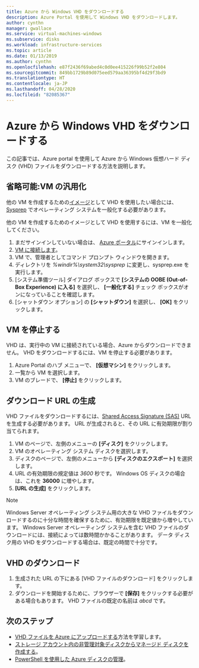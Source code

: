 ```yaml
---
title: Azure から Windows VHD をダウンロードする
description: Azure Portal を使用して Windows VHD をダウンロードします。
author: cynthn
manager: gwallace
ms.service: virtual-machines-windows
ms.subservice: disks
ms.workload: infrastructure-services
ms.topic: article
ms.date: 01/13/2019
ms.author: cynthn
ms.openlocfilehash: e87f2436f69abed4c0d0ee415226f99b52f2e804
ms.sourcegitcommit: 849bb1729b89d075eed579aa36395bf4d29f3bd9
ms.translationtype: HT
ms.contentlocale: ja-JP
ms.lasthandoff: 04/28/2020
ms.locfileid: "82085367"
---
```

# <a name="download-a-windows-vhd-from-azure"></a>Azure から Windows VHD をダウンロードする

この記事では、Azure portal を使用して Azure から Windows 仮想ハード ディスク (VHD) ファイルをダウンロードする方法を説明します。

## <a name="optional-generalize-the-vm"></a>省略可能:VM の汎用化

他の VM を作成するための[イメージ](tutorial-custom-images.md)として VHD を使用したい場合には、[Sysprep](https://docs.microsoft.com/windows-hardware/manufacture/desktop/sysprep--generalize--a-windows-installation) でオペレーティング システムを一般化する必要があります。 

他の VM を作成するためのイメージとして VHD を使用するには、VM を一般化してください。

1. まだサインインしていない場合は、 [Azure ポータル](https://portal.azure.com/)にサインインします。
2. [VM に接続します](connect-logon.md?toc=%2fazure%2fvirtual-machines%2fwindows%2ftoc.json)。 
3. VM で、管理者としてコマンド プロンプト ウィンドウを開きます。
4. ディレクトリを *%windir%\system32\sysprep* に変更し、sysprep.exe を実行します。
5. [システム準備ツール] ダイアログ ボックスで **[システムの OOBE (Out-of-Box Experience) に入る]** を選択し、 **[一般化する]** チェック ボックスがオンになっていることを確認します。
6. [シャットダウン オプション] の **[シャットダウン]** を選択し、 **[OK]** をクリックします。 


## <a name="stop-the-vm"></a>VM を停止する

VHD は、実行中の VM に接続されている場合、Azure からダウンロードできません。 VHD をダウンロードするには、VM を停止する必要があります。 

1. Azure Portal のハブ メニューで、 **[仮想マシン]** をクリックします。
1. 一覧から VM を選択します。
1. VM のブレードで、 **[停止]** をクリックします。


## <a name="generate-download-url"></a>ダウンロード URL の生成

VHD ファイルをダウンロードするには、[Shared Access Signature (SAS)](../../storage/common/storage-dotnet-shared-access-signature-part-1.md?toc=%2fazure%2fvirtual-machines%2fwindows%2ftoc.json) URL を生成する必要があります。 URL が生成されると、その URL に有効期限が割り当てられます。

1. VM のページで、左側のメニューの **[ディスク]** をクリックします。
1. VM のオペレーティング システム ディスクを選択します。
1. ディスクのページで、左側のメニューから **[ディスクのエクスポート]** を選択します。
1. URL の有効期限の規定値は *3600* 秒です。 Windows OS ディスクの場合は、これを **36000** に増やします。
1. **[URL の生成]** をクリックします。

> [!NOTE]
> Windows Server オペレーティング システム用の大きな VHD ファイルをダウンロードするのに十分な時間を確保するために、有効期限を既定値から増やしています。 Windows Server オペレーティング システムを含む VHD ファイルのダウンロードには、接続によっては数時間かかることがあります。 データ ディスク用の VHD をダウンロードする場合は、既定の時間で十分です。 
> 
> 

## <a name="download-vhd"></a>VHD のダウンロード

1. 生成された URL の下にある [VHD ファイルのダウンロード] をクリックします。
1. ダウンロードを開始するために、ブラウザーで **[保存]** をクリックする必要がある場合もあります。 VHD ファイルの既定の名前は *abcd* です。

## <a name="next-steps"></a>次のステップ

- [VHD ファイルを Azure にアップロードする](upload-generalized-managed.md?toc=%2fazure%2fvirtual-machines%2fwindows%2ftoc.json)方法を学習します。 
- [ストレージ アカウント内の非管理対象ディスクからマネージド ディスクを作成する](attach-disk-ps.md?toc=%2fazure%2fvirtual-machines%2fwindows%2ftoc.json)。
- [PowerShell を使用した Azure ディスクの管理](tutorial-manage-data-disk.md?toc=%2fazure%2fvirtual-machines%2fwindows%2ftoc.json)。

